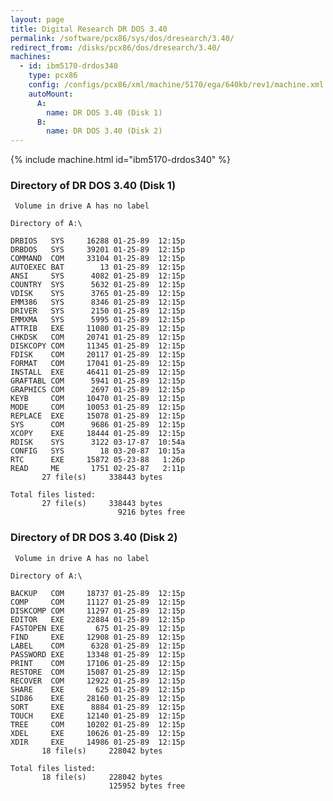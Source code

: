 ```yaml
---
layout: page
title: Digital Research DR DOS 3.40
permalink: /software/pcx86/sys/dos/dresearch/3.40/
redirect_from: /disks/pcx86/dos/dresearch/3.40/
machines:
  - id: ibm5170-drdos340
    type: pcx86
    config: /configs/pcx86/xml/machine/5170/ega/640kb/rev1/machine.xml
    autoMount:
      A:
        name: DR DOS 3.40 (Disk 1)
      B:
        name: DR DOS 3.40 (Disk 2)
---
```


{% include machine.html id="ibm5170-drdos340" %}

### Directory of DR DOS 3.40 (Disk 1)

	 Volume in drive A has no label

	Directory of A:\

	DRBIOS   SYS     16288 01-25-89  12:15p
	DRBDOS   SYS     39201 01-25-89  12:15p
	COMMAND  COM     33104 01-25-89  12:15p
	AUTOEXEC BAT        13 01-25-89  12:15p
	ANSI     SYS      4082 01-25-89  12:15p
	COUNTRY  SYS      5632 01-25-89  12:15p
	VDISK    SYS      3765 01-25-89  12:15p
	EMM386   SYS      8346 01-25-89  12:15p
	DRIVER   SYS      2150 01-25-89  12:15p
	EMMXMA   SYS      5995 01-25-89  12:15p
	ATTRIB   EXE     11080 01-25-89  12:15p
	CHKDSK   COM     20741 01-25-89  12:15p
	DISKCOPY COM     11345 01-25-89  12:15p
	FDISK    COM     20117 01-25-89  12:15p
	FORMAT   COM     17041 01-25-89  12:15p
	INSTALL  EXE     46411 01-25-89  12:15p
	GRAFTABL COM      5941 01-25-89  12:15p
	GRAPHICS COM      2697 01-25-89  12:15p
	KEYB     COM     10470 01-25-89  12:15p
	MODE     COM     10053 01-25-89  12:15p
	REPLACE  EXE     15078 01-25-89  12:15p
	SYS      COM      9686 01-25-89  12:15p
	XCOPY    EXE     18444 01-25-89  12:15p
	RDISK    SYS      3122 03-17-87  10:54a
	CONFIG   SYS        18 03-20-87  10:15a
	RTC      EXE     15872 05-23-88   1:26p
	READ     ME       1751 02-25-87   2:11p
	       27 file(s)     338443 bytes

	Total files listed:
	       27 file(s)     338443 bytes
	                        9216 bytes free

### Directory of DR DOS 3.40 (Disk 2)

	 Volume in drive A has no label

	Directory of A:\

	BACKUP   COM     18737 01-25-89  12:15p
	COMP     COM     11127 01-25-89  12:15p
	DISKCOMP COM     11297 01-25-89  12:15p
	EDITOR   EXE     22884 01-25-89  12:15p
	FASTOPEN EXE       675 01-25-89  12:15p
	FIND     EXE     12908 01-25-89  12:15p
	LABEL    COM      6328 01-25-89  12:15p
	PASSWORD EXE     13348 01-25-89  12:15p
	PRINT    COM     17106 01-25-89  12:15p
	RESTORE  COM     15087 01-25-89  12:15p
	RECOVER  COM     12922 01-25-89  12:15p
	SHARE    EXE       625 01-25-89  12:15p
	SID86    EXE     28160 01-25-89  12:15p
	SORT     EXE      8884 01-25-89  12:15p
	TOUCH    EXE     12140 01-25-89  12:15p
	TREE     COM     10202 01-25-89  12:15p
	XDEL     EXE     10626 01-25-89  12:15p
	XDIR     EXE     14986 01-25-89  12:15p
	       18 file(s)     228042 bytes

	Total files listed:
	       18 file(s)     228042 bytes
	                      125952 bytes free

